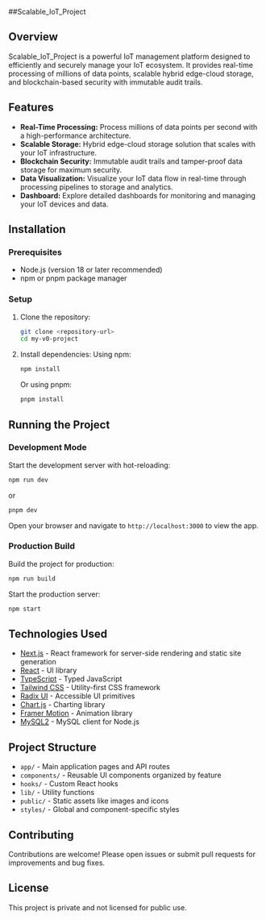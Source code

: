 ##Scalable_IoT_Project
## Overview
Scalable_IoT_Project is a powerful IoT management platform designed to efficiently and securely manage your IoT ecosystem. It provides real-time processing of millions of data points, scalable hybrid edge-cloud storage, and blockchain-based security with immutable audit trails.

## Features
- **Real-Time Processing:** Process millions of data points per second with a high-performance architecture.
- **Scalable Storage:** Hybrid edge-cloud storage solution that scales with your IoT infrastructure.
- **Blockchain Security:** Immutable audit trails and tamper-proof data storage for maximum security.
- **Data Visualization:** Visualize your IoT data flow in real-time through processing pipelines to storage and analytics.
- **Dashboard:** Explore detailed dashboards for monitoring and managing your IoT devices and data.

## Installation

### Prerequisites
- Node.js (version 18 or later recommended)
- npm or pnpm package manager

### Setup
1. Clone the repository:
   ```bash
   git clone <repository-url>
   cd my-v0-project
   ```

2. Install dependencies:
   Using npm:
   ```bash
   npm install
   ```
   Or using pnpm:
   ```bash
   pnpm install
   ```

## Running the Project

### Development Mode
Start the development server with hot-reloading:
```bash
npm run dev
```
or
```bash
pnpm dev
```
Open your browser and navigate to `http://localhost:3000` to view the app.

### Production Build
Build the project for production:
```bash
npm run build
```
Start the production server:
```bash
npm start
```

## Technologies Used
- [Next.js](https://nextjs.org/) - React framework for server-side rendering and static site generation
- [React](https://reactjs.org/) - UI library
- [TypeScript](https://www.typescriptlang.org/) - Typed JavaScript
- [Tailwind CSS](https://tailwindcss.com/) - Utility-first CSS framework
- [Radix UI](https://www.radix-ui.com/) - Accessible UI primitives
- [Chart.js](https://www.chartjs.org/) - Charting library
- [Framer Motion](https://www.framer.com/motion/) - Animation library
- [MySQL2](https://github.com/sidorares/node-mysql2) - MySQL client for Node.js

## Project Structure
- `app/` - Main application pages and API routes
- `components/` - Reusable UI components organized by feature
- `hooks/` - Custom React hooks
- `lib/` - Utility functions
- `public/` - Static assets like images and icons
- `styles/` - Global and component-specific styles

## Contributing
Contributions are welcome! Please open issues or submit pull requests for improvements and bug fixes.

## License
This project is private and not licensed for public use.
